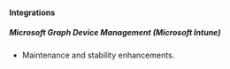 
#### Integrations
##### Microsoft Graph Device Management (Microsoft Intune)
- Maintenance and stability enhancements.
